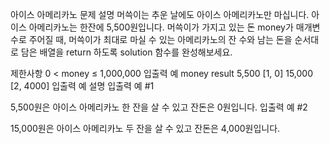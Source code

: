 아이스 아메리카노
문제 설명
머쓱이는 추운 날에도 아이스 아메리카노만 마십니다. 아이스 아메리카노는 한잔에 5,500원입니다. 머쓱이가 가지고 있는 돈 money가 매개변수로 주어질 때, 머쓱이가 최대로 마실 수 있는 아메리카노의 잔 수와 남는 돈을 순서대로 담은 배열을 return 하도록 solution 함수를 완성해보세요.

제한사항
0 < money ≤ 1,000,000
입출력 예
money result
5,500 [1, 0]
15,000 [2, 4000]
입출력 예 설명
입출력 예 #1

5,500원은 아이스 아메리카노 한 잔을 살 수 있고 잔돈은 0원입니다.
입출력 예 #2

15,000원은 아이스 아메리카노 두 잔을 살 수 있고 잔돈은 4,000원입니다.
